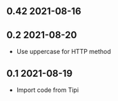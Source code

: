 ## 0.42 2021-08-16

## 0.2 2021-08-20

- Use uppercase for HTTP method

## 0.1 2021-08-19

- Import code from Tipi
